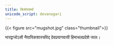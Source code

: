```yaml
---
title: किशोरशर्मा
unicode_script: devanagari
---
```


{{< figure src="mugshot.jpg"  class="thumbnail">}}

भारद्वाजोऽसौ नैयायिकशास्त्रविद् देवप्रयागवासी हिमाचलप्रदेशे जातः।